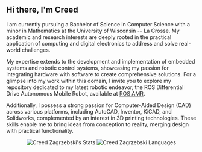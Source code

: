 ## Hi there, I'm Creed
I am currently pursuing a Bachelor of Science in Computer Science with a minor in Mathematics at the University of Wisconsin -- La Crosse. My academic and research interests are deeply rooted in the practical application of computing and digital electronics to address and solve real-world challenges.

My expertise extends to the development and implementation of embedded systems and robotic control systems, showcasing my passion for integrating hardware with software to create comprehensive solutions. For a glimpse into my work within this domain, I invite you to explore my repository dedicated to my latest robotic endeavor, the ROS Differential Drive Autonomous Mobile Robot, available at [ROS AMR]([https://github.com/czagrzebski/ROS-AGV](https://github.com/czagrzebski/ROS-AMR)).

Additionally, I possess a strong passion for Computer-Aided Design (CAD) across various platforms, including AutoCAD, Inventor, KiCAD, and Solidworks, complemented by an interest in 3D printing technologies. These skills enable me to bring ideas from conception to reality, merging design with practical functionality.

<p align="center"> <img src="https://github-readme-stats.vercel.app/api?username=czagrzebski&theme=tokyonight&count_private=true&show_icons=true" alt="Creed Zagrzebski's Stats"> 

<img src="https://github-readme-stats.vercel.app/api/top-langs?username=czagrzebski&show_icons=true&theme=city_lights&count_private=true&layout=compact" alt="Creed Zagrzebski Languages" />

</p>

